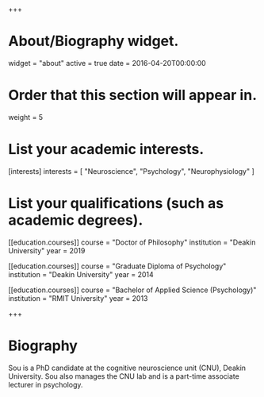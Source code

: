 +++
# About/Biography widget.
widget = "about"
active = true
date = 2016-04-20T00:00:00

# Order that this section will appear in.
weight = 5

# List your academic interests.
[interests]
  interests = [
    "Neuroscience",
    "Psychology",
    "Neurophysiology"
  ]

# List your qualifications (such as academic degrees).
[[education.courses]]
  course = "Doctor of Philosophy"
  institution = "Deakin University"
  year = 2019

[[education.courses]]
  course = "Graduate Diploma of Psychology"
  institution = "Deakin University"
  year = 2014

[[education.courses]]
  course = "Bachelor of Applied Science (Psychology)"
  institution = "RMIT University"
  year = 2013
 
+++

# Biography

Sou is a PhD candidate at the cognitive neuroscience unit (CNU), Deakin University. Sou also manages the CNU lab and is a part-time associate lecturer in psychology.